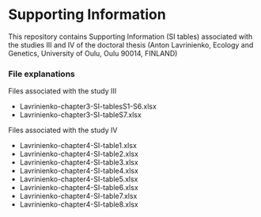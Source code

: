 # Supporting Information

This repository contains Supporting Information (SI tables) associated with the studies III and IV of the doctoral thesis (Anton Lavrinienko, Ecology and Genetics, University of Oulu, Oulu 90014, FINLAND)

### File explanations

Files associated with the study III
 - Lavrinienko-chapter3-SI-tablesS1-S6.xlsx
 - Lavrinienko-chapter3-SI-tableS7.xlsx

Files associated with the study IV
 - Lavrinienko-chapter4-SI-table1.xlsx
 - Lavrinienko-chapter4-SI-table2.xlsx
 - Lavrinienko-chapter4-SI-table3.xlsx
 - Lavrinienko-chapter4-SI-table4.xlsx
 - Lavrinienko-chapter4-SI-table5.xlsx
 - Lavrinienko-chapter4-SI-table6.xlsx
 - Lavrinienko-chapter4-SI-table7.xlsx
 - Lavrinienko-chapter4-SI-table8.xlsx
